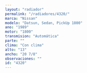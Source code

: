 ```yaml
---
layout: "radiador"
permalink: "/radiadores/4320/"
marca: "Nissan"
modelo: "Datsun, Sedan, PickUp 1800"
ano: "1989"
motor: "1800"
transmision: "Automática"
parte: ""
clima: "Con clima"
alto: "13"
ancho: "20 7/8"
observaciones: ""
id: "4320"
---
```


